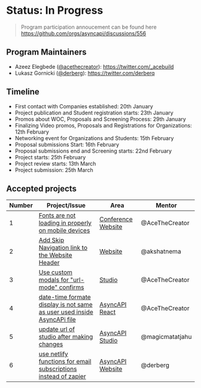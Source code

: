 # Status: In Progress
> Program participation annoucement can be found here https://github.com/orgs/asyncapi/discussions/556

## Program Maintainers

- Azeez Elegbede ([@acethecreator](https://github.com/acethecreator)\): <https://twitter.com/_acebuild>
- Lukasz Gornicki ([@derberg](https://github.com/derberg)\): <https://twitter.com/derberq>

## Timeline

- First contact with Companies established: 20th January
- Project publication and Student registration starts: 23th January
- Promos about WOC, Proposals and Screening Process: 29th January
- Finalizing Video promos, Proposals and Registrations for Organizations: 12th February
- Networking event for Organizations and Students: 15th February
- Proposal submissions Start: 16th February
- Proposal submissions end and Screening starts: 22nd February
- Project starts: 25th February
- Project review starts: 13th March
- Project submission: 25th March


## Accepted projects
 
Number | Project/Issue | Area | Mentor | 
---|---|---|---
1 | [Fonts are not loading in properly on mobile devices](https://github.com/asyncapi/conference-website/issues/106) | [Conference Website](https://github.com/asyncapi/conference-website) | @AceTheCreator 
2 | [Add Skip Navigation link to the Website Header](https://github.com/asyncapi/website/issues/692) | [Website](https://github.com/asyncapi/website) | @akshatnema   
3 | [Use custom modals for "url-mode" confirms](https://github.com/asyncapi/studio/issues/402) | [Studio](https://github.com/asyncapi/studio) | @AceTheCreator    
4 | [date-time formate display is not same as user used inside AsyncAPi file](https://github.com/asyncapi/asyncapi-react/issues/651) | [AsyncAPI React](https://github.com/asyncapi/asyncapi-react) | @AceTheCreator   
5 | [update url of studio after making changes](https://github.com/asyncapi/studio/issues/463) | [AsyncAPI Studio](https://github.com/asyncapi/studio) | @magicmatatjahu
6 | [use netlify functions for email subscriptions instead of zapier](https://github.com/asyncapi/website/issues/1091) | [AsyncAPI Website](https://github.com/asyncapi/website) | @derberg   
